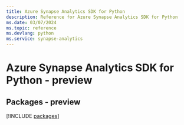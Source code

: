 ```yaml
---
title: Azure Synapse Analytics SDK for Python
description: Reference for Azure Synapse Analytics SDK for Python
ms.date: 03/07/2024
ms.topic: reference
ms.devlang: python
ms.service: synapse-analytics
---
```

# Azure Synapse Analytics SDK for Python - preview
## Packages - preview
[!INCLUDE [packages](synapse-analytics-index.md)]